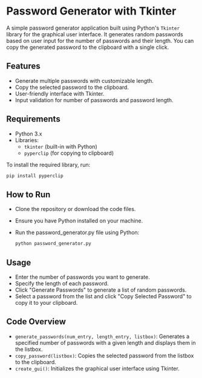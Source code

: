 # Password Generator with Tkinter

A simple password generator application built using Python's `Tkinter` library for the graphical user interface. It generates random passwords based on user input for the number of passwords and their length. You can copy the generated password to the clipboard with a single click.

## Features

- Generate multiple passwords with customizable length.
- Copy the selected password to the clipboard.
- User-friendly interface with Tkinter.
- Input validation for number of passwords and password length.

## Requirements

- Python 3.x
- Libraries: 
  - `tkinter` (built-in with Python)
  - `pyperclip` (for copying to clipboard)

To install the required library, run:
```bash
pip install pyperclip
```

## How to Run

- Clone the repository or download the code files.
- Ensure you have Python installed on your machine.
- Run the password_generator.py file using Python:

    ```bash
    python password_generator.py
    ```

## Usage

- Enter the number of passwords you want to generate.
- Specify the length of each password.
- Click "Generate Passwords" to generate a list of random passwords.
- Select a password from the list and click "Copy Selected Password" to copy it to your clipboard.

## Code Overview

- `generate_passwords(num_entry, length_entry, listbox)`: Generates a specified number of passwords with a given length and displays them in the listbox.
- `copy_password(listbox)`: Copies the selected password from the listbox to the clipboard.
- `create_gui()`: Initializes the graphical user interface using Tkinter.

